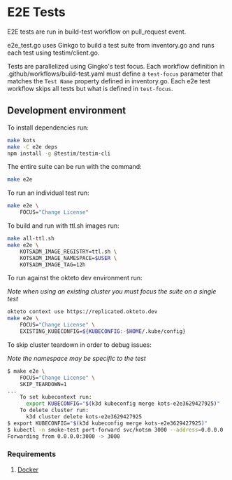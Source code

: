 # E2E Tests

E2E tests are run in build-test workflow on pull_request event.

e2e_test.go uses Ginkgo to build a test suite from inventory.go and runs each test using testim/client.go.

Tests are parallelized using Gingko's test focus. Each workflow definition in .github/workflows/build-test.yaml must define a `test-focus` parameter that matches the `Test Name` property defined in inventory.go. Each e2e test workflow skips all tests but what is defined in `test-focus`.

## Development environment

To install dependencies run:

```bash
make kots
make -C e2e deps
npm install -g @testim/testim-cli
```

The entire suite can be run with the command:

```bash
make e2e
```

To run an individual test run:

```bash
make e2e \
    FOCUS="Change License"
```

To build and run with ttl.sh images run:

```bash
make all-ttl.sh
make e2e \
    KOTSADM_IMAGE_REGISTRY=ttl.sh \
    KOTSADM_IMAGE_NAMESPACE=$USER \
    KOTSADM_IMAGE_TAG=12h
```

To run against the okteto dev environment run:

*Note when using an existing cluster you must focus the suite on a single test*

```bash
okteto context use https://replicated.okteto.dev
make e2e \
    FOCUS="Change License" \
    EXISTING_KUBECONFIG=${KUBECONFIG:-$HOME/.kube/config}
```

To skip cluster teardown in order to debug issues:

*Note the namespace may be specific to the test*

```bash
$ make e2e \
    FOCUS="Change License" \
    SKIP_TEARDOWN=1
...
    To set kubecontext run:
      export KUBECONFIG="$(k3d kubeconfig merge kots-e2e3629427925)"
    To delete cluster run:
      k3d cluster delete kots-e2e3629427925
$ export KUBECONFIG="$(k3d kubeconfig merge kots-e2e3629427925)"
$ kubectl -n smoke-test port-forward svc/kotsm 3000 --address=0.0.0.0
Forwarding from 0.0.0.0:3000 -> 3000
```

### Requirements

1. [Docker](https://docs.docker.com/get-docker/)
